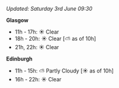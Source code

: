 *Updated: Saturday 3rd June 09:30*

**Glasgow**

* 11h - 17h: :sunny: Clear
* 18h - 20h: :sunny: Clear [:partly_sunny: as of 10h]
* 21h, 22h: :sunny: Clear

**Edinburgh**

* 11h - 15h: :partly_sunny: Partly Cloudy [:sunny: as of 10h]
* 16h - 22h: :sunny: Clear
